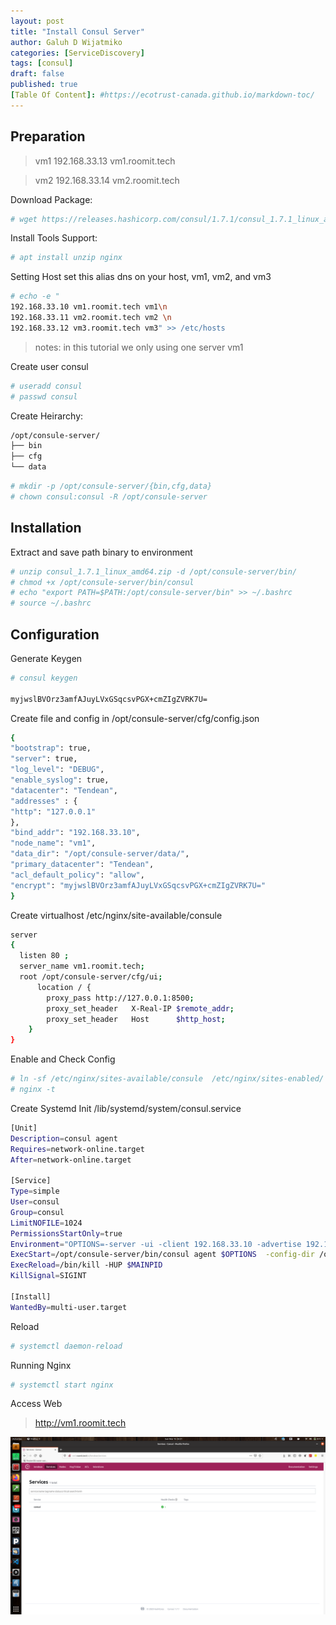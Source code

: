 ```yaml
---
layout: post
title: "Install Consul Server"
author: Galuh D Wijatmiko
categories: [ServiceDiscovery]
tags: [consul]
draft: false
published: true
[Table Of Content]: #https://ecotrust-canada.github.io/markdown-toc/
---
```



## Preparation
> vm1 192.168.33.13 vm1.roomit.tech

> vm2 192.168.33.14 vm2.roomit.tech

Download Package:
```bash
# wget https://releases.hashicorp.com/consul/1.7.1/consul_1.7.1_linux_amd64.zip
```

Install Tools Support:
```bash
# apt install unzip nginx 
```

Setting Host
set this alias dns on your host, vm1, vm2, and vm3
```bash
# echo -e "
192.168.33.10 vm1.roomit.tech vm1\n
192.168.33.11 vm2.roomit.tech vm2 \n
192.168.33.12 vm3.roomit.tech vm3" >> /etc/hosts
```
> notes: in this tutorial we only using one server vm1

Create user consul
```bash
# useradd consul
# passwd consul
```

Create Heirarchy:
```bash
/opt/consule-server/
├── bin
├── cfg
└── data
```

```bash
# mkdir -p /opt/consule-server/{bin,cfg,data}
# chown consul:consul -R /opt/consule-server
```



## Installation 
Extract and save path binary to environment
```bash 
# unzip consul_1.7.1_linux_amd64.zip -d /opt/consule-server/bin/
# chmod +x /opt/consule-server/bin/consul
# echo "export PATH=$PATH:/opt/consule-server/bin" >> ~/.bashrc 
# source ~/.bashrc
```

## Configuration
Generate Keygen
```bash
# consul keygen

myjwslBVOrz3amfAJuyLVxGSqcsvPGX+cmZIgZVRK7U=
```
Create file and config in /opt/consule-server/cfg/config.json
```bash
{
"bootstrap": true,
"server": true,
"log_level": "DEBUG",
"enable_syslog": true,
"datacenter": "Tendean",
"addresses" : {
"http": "127.0.0.1"
},
"bind_addr": "192.168.33.10",
"node_name": "vm1",
"data_dir": "/opt/consule-server/data/",
"primary_datacenter": "Tendean",
"acl_default_policy": "allow",
"encrypt": "myjwslBVOrz3amfAJuyLVxGSqcsvPGX+cmZIgZVRK7U="
}
```
Create virtualhost /etc/nginx/site-available/consule
```bash
server
{
  listen 80 ;
  server_name vm1.roomit.tech;
  root /opt/consule-server/cfg/ui;
      location / {
        proxy_pass http://127.0.0.1:8500;
        proxy_set_header   X-Real-IP $remote_addr;
        proxy_set_header   Host      $http_host;
    }
}
```
Enable and Check Config
```bash
# ln -sf /etc/nginx/sites-available/consule  /etc/nginx/sites-enabled/
# nginx -t
```
Create Systemd Init /lib/systemd/system/consul.service
```bash
[Unit]
Description=consul agent
Requires=network-online.target
After=network-online.target

[Service]
Type=simple
User=consul
Group=consul
LimitNOFILE=1024
PermissionsStartOnly=true
Environment="OPTIONS=-server -ui -client 192.168.33.10 -advertise 192.168.33.10"   
ExecStart=/opt/consule-server/bin/consul agent $OPTIONS  -config-dir /opt/consule-server/cfg/
ExecReload=/bin/kill -HUP $MAINPID
KillSignal=SIGINT

[Install]
WantedBy=multi-user.target
```
Reload
```bash
# systemctl daemon-reload
```

Running Nginx
```bash
# systemctl start nginx
```

Access Web
> http://vm1.roomit.tech


![DashboarConsul](/assets/images/data_blog/dashboardConsul.png)